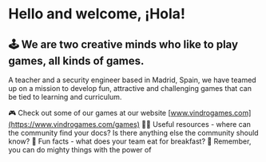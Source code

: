 # Hello and welcome, ¡Hola!

 ## 🕹 We are two creative minds who like to play games, all kinds of games.
A teacher and a security engineer based in Madrid, Spain, we have teamed up on a mission to develop fun, attractive and challenging games that can be tied to learning and curriculum.

🎮 Check out some of our games at our website [www.vindrogames.com](https://www.vindrogames.com/games)
👩‍💻 Useful resources - where can the community find your docs? Is there anything else the community should know?
🍿 Fun facts - what does your team eat for breakfast?
🧙 Remember, you can do mighty things with the power of
